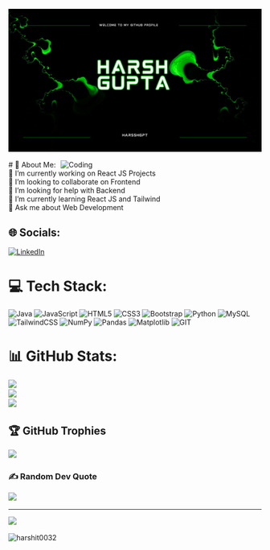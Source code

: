 ![MasterHead](https://github.com/harsshgpt/harsshgpt/blob/main/Blue%20and%20White%20Modern%20Videographic%20Music%20YouTube%20Channel%20Art.png)

<img align="right" alt="Coding" width="400" src="https://media.giphy.com/media/v1.Y2lkPTc5MGI3NjExM3V4dWVzeXY2N2g4cHJwMzBuNzJxcWV6bjlmY3l1dmY5a2V6M2J2eiZlcD12MV9naWZzX3NlYXJjaCZjdD1n/VTtANKl0beDFQRLDTh/giphy.gif">
# 💫 About Me:
🔭 I’m currently working on React JS Projects<br>👯 I’m looking to collaborate on Frontend<br>🤝 I’m looking for help with Backend<br>🌱 I’m currently learning React JS and Tailwind<br>💬 Ask me about Web Development<br>


## 🌐 Socials:
[![LinkedIn](https://img.shields.io/badge/LinkedIn-%230077B5.svg?logo=linkedin&logoColor=white)](https://linkedin.com/in/https://www.linkedin.com/in/harsshgpt/) 

# 💻 Tech Stack:
![Java](https://img.shields.io/badge/java-%23ED8B00.svg?style=for-the-badge&logo=openjdk&logoColor=white) ![JavaScript](https://img.shields.io/badge/javascript-%23323330.svg?style=for-the-badge&logo=javascript&logoColor=%23F7DF1E) ![HTML5](https://img.shields.io/badge/html5-%23E34F26.svg?style=for-the-badge&logo=html5&logoColor=white) ![CSS3](https://img.shields.io/badge/css3-%231572B6.svg?style=for-the-badge&logo=css3&logoColor=white) ![Bootstrap](https://img.shields.io/badge/bootstrap-%238511FA.svg?style=for-the-badge&logo=bootstrap&logoColor=white) ![Python](https://img.shields.io/badge/python-3670A0?style=for-the-badge&logo=python&logoColor=ffdd54) ![MySQL](https://img.shields.io/badge/mysql-%2300000f.svg?style=for-the-badge&logo=mysql&logoColor=white) ![TailwindCSS](https://img.shields.io/badge/tailwindcss-%2338B2AC.svg?style=for-the-badge&logo=tailwind-css&logoColor=white) ![NumPy](https://img.shields.io/badge/numpy-%23013243.svg?style=for-the-badge&logo=numpy&logoColor=white) ![Pandas](https://img.shields.io/badge/pandas-%23150458.svg?style=for-the-badge&logo=pandas&logoColor=white) ![Matplotlib](https://img.shields.io/badge/Matplotlib-%23ffffff.svg?style=for-the-badge&logo=Matplotlib&logoColor=black) ![GIT](https://img.shields.io/badge/Git-fc6d26?style=for-the-badge&logo=git&logoColor=white)
# 📊 GitHub Stats:
![](https://github-readme-stats.vercel.app/api?username=harsshgpt&theme=tokyonight&hide_border=false&include_all_commits=false&count_private=false)<br/>
![](https://github-readme-streak-stats.herokuapp.com/?user=harsshgpt&theme=tokyonight&hide_border=false)<br/>
![](https://github-readme-stats.vercel.app/api/top-langs/?username=harsshgpt&theme=tokyonight&hide_border=false&include_all_commits=false&count_private=false&layout=compact)

## 🏆 GitHub Trophies
![](https://github-profile-trophy.vercel.app/?username=harsshgpt&theme=radical&no-frame=false&no-bg=true&margin-w=4)

### ✍️ Random Dev Quote
![](https://quotes-github-readme.vercel.app/api?type=horizontal&theme=tokyonight)



---
[![](https://visitcount.itsvg.in/api?id=harsshgpt&icon=0&color=1)](https://visitcount.itsvg.in)
<p align="left"> <img src="https://komarev.com/ghpvc/?username=harshit0032&label=Profile%20views&color=0e75b6&style=flat" alt="harshit0032" /> </p>

<!-- Proudly created with GPRM ( https://gprm.itsvg.in ) -->
